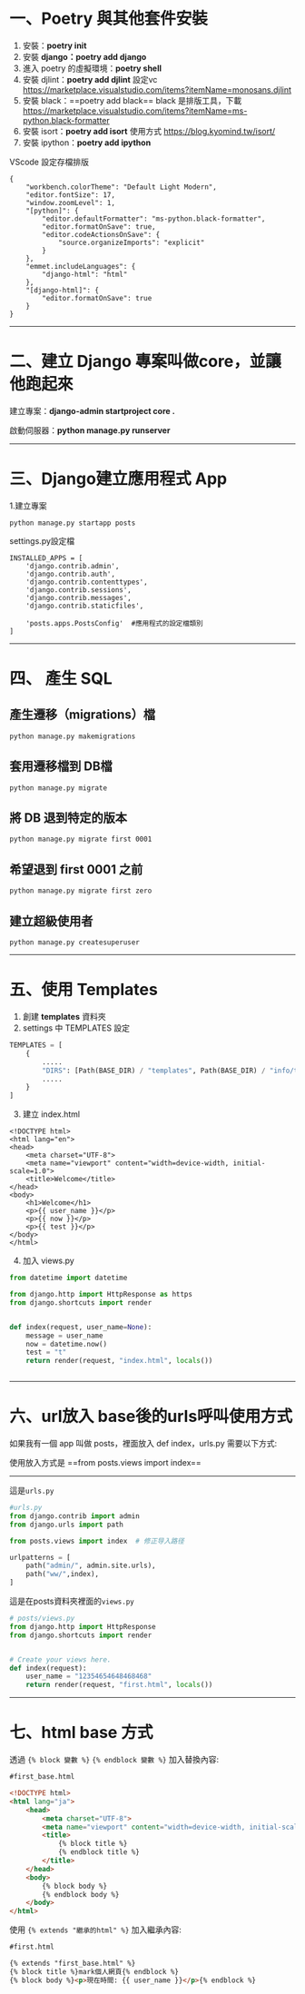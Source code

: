 <h1>一、Poetry 與其他套件安裝</h1>

1. 安裝：**poetry init**
2. 安裝 **django：poetry add django**
3. 進入 poetry 的虛擬環境：**poetry shell**
4. 安裝 djlint：**poetry add djlint** 設定vc  https://marketplace.visualstudio.com/items?itemName=monosans.djlint
5. 安裝 black：==poetry add black==  black 是排版工具，下載 https://marketplace.visualstudio.com/items?itemName=ms-python.black-formatter
6. 安裝 isort：**poetry add isort** 使用方式 https://blog.kyomind.tw/isort/
7. 安裝 ipython：**poetry add ipython**



VScode 設定存檔排版

    {
        "workbench.colorTheme": "Default Light Modern",
        "editor.fontSize": 17,
        "window.zoomLevel": 1,
        "[python]": {
            "editor.defaultFormatter": "ms-python.black-formatter",
            "editor.formatOnSave": true,
            "editor.codeActionsOnSave": {
                "source.organizeImports": "explicit"
            }
        },
        "emmet.includeLanguages": {
            "django-html": "html"
        },
        "[django-html]": {
            "editor.formatOnSave": true
        }
    }

---

<h1>二、建立 Django 專案叫做core，並讓他跑起來 </h1>

建立專案：**django-admin startproject core .**

啟動伺服器：**python manage.py runserver**

---

<h1>三、Django建立應用程式 App</h1>

1.建立專案

    python manage.py startapp posts


settings.py設定檔

    INSTALLED_APPS = [
        'django.contrib.admin',
        'django.contrib.auth',
        'django.contrib.contenttypes',
        'django.contrib.sessions',
        'django.contrib.messages',
        'django.contrib.staticfiles',

        'posts.apps.PostsConfig'  #應用程式的設定檔類別
    ]


---

<h1>四、 產生 SQL </h1>

<h2>產生遷移（migrations）檔</h2>

    python manage.py makemigrations

<h2>套用遷移檔到 DB檔</h2>
    
    python manage.py migrate

<h2>將 DB 退到特定的版本</h2>

    python manage.py migrate first 0001


<h2>希望退到 first 0001 之前</h2>

    python manage.py migrate first zero

<h2>建立超級使用者</h2>

    python manage.py createsuperuser


------------

<h1>五、使用 Templates</h1>


1. 創建 **templates** 資料夾
2. settings 中 TEMPLATES 設定 
```python
TEMPLATES = [
    {
        .....
        "DIRS": [Path(BASE_DIR) / "templates", Path(BASE_DIR) / "info/templates"] 
        .....
    }
]
```
3. 建立 index.html 

```django
<!DOCTYPE html>
<html lang="en">
<head>
    <meta charset="UTF-8">
    <meta name="viewport" content="width=device-width, initial-scale=1.0">
    <title>Welcome</title>
</head>
<body>
    <h1>Welcome</h1>
    <p>{{ user_name }}</p>
    <p>{{ now }}</p>
    <p>{{ test }}</p>
</body>
</html>

```
4. 加入 views.py
```python
from datetime import datetime

from django.http import HttpResponse as https
from django.shortcuts import render


def index(request, user_name=None):
    message = user_name
    now = datetime.now()
    test = "t"
    return render(request, "index.html", locals())



```

---

# 六、url放入 base後的urls呼叫使用方式

如果我有一個 app 叫做 posts，裡面放入 def index，urls.py 需要以下方式:

使用放入方式是 ==from posts.views import index==



---

這是`urls.py`
```python 
#urls.py
from django.contrib import admin
from django.urls import path

from posts.views import index  # 修正导入路径

urlpatterns = [
    path("admin/", admin.site.urls),
    path("ww/",index),  
]

```



這是在posts資料夾裡面的`views.py`
```python 
# posts/views.py
from django.http import HttpResponse
from django.shortcuts import render


# Create your views here.
def index(request):
    user_name = "12354654648468468"
    return render(request, "first.html", locals())  
```



---------


# 七、html base 方式

透過 `{% block 變數 %}`  `{% endblock 變數 %}` 加入替換內容:


```html 
#first_base.html

<!DOCTYPE html>
<html lang="ja">
    <head>
        <meta charset="UTF-8">
        <meta name="viewport" content="width=device-width, initial-scale=1.0">
        <title>
            {% block title %}
            {% endblock title %}
        </title>
    </head>
    <body>
        {% block body %}
        {% endblock body %}
    </body>
</html>

```

使用 `{% extends "繼承的html" %}` 加入繼承內容:


```html 
#first.html

{% extends "first_base.html" %}
{% block title %}mark個人網頁{% endblock %}
{% block body %}<p>現在時間: {{ user_name }}</p>{% endblock %}

```
